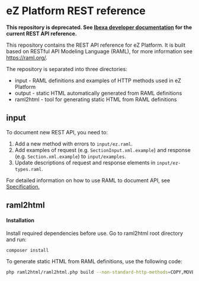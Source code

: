 # eZ Platform REST reference

**This repository is deprecated.
See [Ibexa developer documentation](https://github.com/ezsystems/developer-documentation/tree/master/docs/api/rest_api_reference)
for the current REST API reference.**

This repository contains the REST API reference for eZ Platform.
It is built based on RESTful API Modeling Language (RAML), for more information see <https://raml.org/>.

The repository is separated into three directories:

- input - RAML definitions and examples of HTTP methods used in eZ Platform
- output - static HTML automatically generated from RAML definitions
- raml2html - tool for generating static HTML from RAML definitions

## input
To document new REST API, you need to:
 
1. Add a new method with errors to `input/ez.raml`.
2. Add examples of request (e.g. `SectionInput.xml.example`) and response (e.g. `Section.xml.example`) to `input/examples`.
3. Update descriptions of request and response elements in `input/ez-types.raml`.

For detailed information on how to use RAML to document API, see [Specification.](https://github.com/raml-org/raml-spec/blob/master/versions/raml-10/raml-10.md)

## raml2html
#### Installation
Install required dependencies before use. Go to raml2html root directory and run:

```
composer install
``` 

To generate static HTML from RAML definitions, use the following code:

```sh
php raml2html/raml2html.php build --non-standard-http-methods=COPY,MOVE,PUBLISH,SWAP -t default -o output/ input/ez.raml 
```
